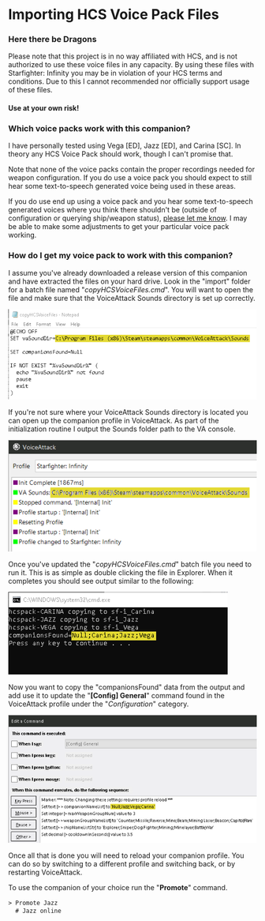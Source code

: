 # Importing HCS Voice Pack Files

### Here there be Dragons
Please note that this project is in no way affiliated with HCS, and is not authorized to use these voice files in any capacity. By using these files with Starfighter: Infinity you may be in violation of your HCS terms and conditions. Due to this I cannot recommended nor officially support usage of these files.

#### Use at your own risk!

### Which voice packs work with this companion?

I have personally tested using Vega [ED], Jazz [ED], and Carina [SC]. In theory any HCS Voice Pack should work, though I can't promise that.

Note that none of the voice packs contain the proper recordings needed for weapon configuration. If you do use a voice pack you should expect to still hear some text-to-speech generated voice being used in these areas.

If you do use end up using a voice pack and you hear some text-to-speech generated voices where you think there shouldn't be (outside of configuration or querying ship/weapon status), [please let me know](mailto:m.t.m.o.s.i.e.r@gmail.com). I may be able to make some adjustments to get your particular voice pack working.

### How do I get my voice pack to work with this companion?

I assume you've already downloaded a release version of this companion and have extracted the files on your hard drive. Look in the "import" folder for a batch file named "*copyHCSVoiceFiles.cmd*". You will want to open the file and make sure that the VoiceAttack Sounds directory is set up correctly.

![copyHCSVoiceFiles.cmd setup](../images/copyHCSVoiceFiles_config.png?raw=true)

If you're not sure where your VoiceAttack Sounds directory is located you can open up the companion profile in VoiceAttack. As part of the initialization routine I output the Sounds folder path to the VA console.

![copyHCSVoiceFiles.cmd setup](../images/VA_companion_init_output.png?raw=true)

Once you've updated the "*copyHCSVoiceFiles.cmd*" batch file you need to run it. This is as simple as double clicking the file in Explorer. When it completes you should see output similar to the following:

![copyHCSVoiceFiles.cmd setup](../images/copyHCSVoiceFiles_output.png?raw=true)

Now you want to copy the "companionsFound" data from the output and add use it to update the "**[Config] General**" command found in the VoiceAttack profile under the "*Configuration*" category.

![copyHCSVoiceFiles.cmd setup](../images/Config_-_General.png?raw=true)

Once all that is done you will need to reload your companion profile. You can do so by switching to a different profile and switching back, or by restarting VoiceAttack.

To use the companion of your choice run the "**Promote**" command.

```
> Promote Jazz
  # Jazz online
```
